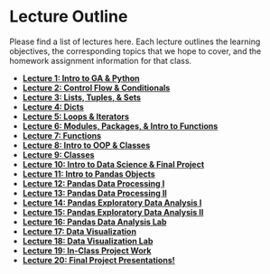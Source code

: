 <!---
{"next":"Lectures_class2/Lecture1.md","title":"Lectures"}
-->

# Lecture Outline

Please find a list of lectures here. Each lecture outlines the learning objectives, the corresponding topics that we hope to cover, and the homework assignment information for that class.

* **[Lecture 1: Intro to GA & Python](Lecture1.md)**
* **[Lecture 2: Control Flow & Conditionals](Lecture2.md)**
* **[Lecture 3: Lists, Tuples, & Sets](Lecture3.md)**
* **[Lecture 4: Dicts](Lecture4.md)**
* **[Lecture 5: Loops & Iterators](Lecture5.md)**
* **[Lecture 6: Modules, Packages, & Intro to Functions](Lecture6.md)**
* **[Lecture 7: Functions](Lecture7.md)**
* **[Lecture 8: Intro to OOP & Classes](Lecture8.md)**
* **[Lecture 9: Classes](Lecture9.md)**
* **[Lecture 10: Intro to Data Science & Final Project](Lecture10.md)**
* **[Lecture 11: Intro to Pandas Objects](Lecture11.md)**
* **[Lecture 12: Pandas Data Processing I](Lecture12.md)**
* **[Lecture 13: Pandas Data Processing II](Lecture13.md)**
* **[Lecture 14: Pandas Exploratory Data Analysis I](Lecture14.md)**
* **[Lecture 15: Pandas Exploratory Data Analysis II](Lecture15.md)**
* **[Lecture 16: Pandas Data Analysis Lab](Lecture16.md)**
* **[Lecture 17: Data Visualization](Lecture17.md)**
* **[Lecture 18: Data Visualization Lab](Lecture18.md)**
* **[Lecture 19: In-Class Project Work](Lecture19.md)**
* **[Lecture 20: Final Project Presentations!](Lecture20.md)**
